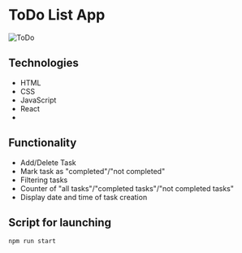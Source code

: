 # ToDo List App
![ToDo](https://github.com/user-attachments/assets/87241a29-79b0-444e-822d-c13189e77be7)

## Technologies
- HTML
- CSS
- JavaScript
- React
- 
## Functionality
- Add/Delete Task
- Mark task as "completed"/"not completed"
- Filtering tasks
- Counter of "all tasks"/"completed tasks"/"not completed tasks"
- Display date and time of task creation
  
## Script for launching
```
npm run start
```
